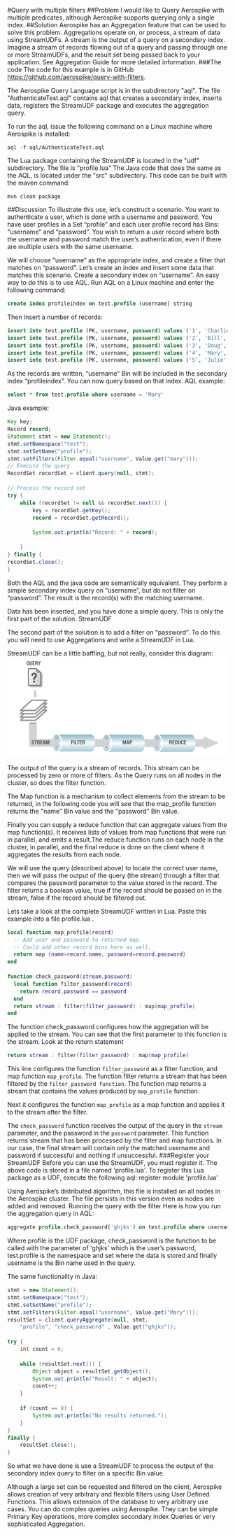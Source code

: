 #Query with multiple filters
##Problem
I would like to Query Aerospike with multiple predicates, although Aerospike supports querying only a single index.
##Solution
Aerospike has an Aggregation feature that can be used to solve this problem. Aggregations operate on, or process, a stream of data using StreamUDFs. A stream is the output of a query on a secondary index. Imagine a stream of records flowing out of a query and passing through one or more StreamUDFs, and the result set being passed back to your application. See Aggregation Guide for more detailed information.
###The code
The code for this example is in GitHub https://github.com/aerospike/query-with-filters.

The Aerospike Query Language script is in the subdirectory "aql". The file "AuthenticateTest.aql" contains aql that creates a secondary index, inserts data, registers the StreamUDF package and executes the aggregation query.

To run the aql, issue the following command on a Linux machine where Aerospike is installed:
```
aql -f aql/AuthenticateTest.aql
```
The Lua package containing the StreamUDF is located in the "udf" subdirectory. The file is "profile.lua"
The Java code that does the same as the AQL, is located under the "src" subdirectory. This code can be built with the maven command:
```
mvn clean package
```
##Discussion
To illustrate this use, let’s construct a scenario. You want to authenticate a user, which is done with a username and password. You have user profiles in a Set “profile” and each user profile record has Bins: “username” and “password”. You wish to return a user record where both the username and password match the user’s authentication, even if there are multiple users with the same username.

We will choose “username” as the appropriate index, and create a filter that matches on “password”.
Let’s create an index and insert some data that matches this scenario. Create a secondary index on “username”. An easy way to do this is to use AQL. Run AQL on a Linux machine and enter the following command:
```sql
create index profileindex on test.profile (username) string
```
Then insert a number of records:
```sql
insert into test.profile (PK, username, password) values ('1', 'Charlie', 'cpass')
insert into test.profile (PK, username, password) values ('2', 'Bill', 'hknfpkj')
insert into test.profile (PK, username, password) values ('3', 'Doug', 'dj6554')
insert into test.profile (PK, username, password) values ('4', 'Mary', 'ghjks')
insert into test.profile (PK, username, password) values ('5', 'Julie', 'zzxzxvv')
```
As the records are written, “username” Bin will be included in the secondary index “profileindex”. You can now query based on that index.
AQL example:
```sql
select * from test.profile where username = 'Mary'
```
Java example:
```java
Key key;
Record record;
Statement stmt = new Statement();
stmt.setNamespace("test");
stmt.setSetName("profile");
stmt.setFilters(Filter.equal("username", Value.get("mary")));
// Execute the query
RecordSet recordSet = client.query(null, stmt);

// Process the record set
try {
    while (recordSet != null && recordSet.next()) {
        key = recordSet.getKey();
        record = recordSet.getRecord();

        System.out.println("Record: " + record);

    }
} finally {
recordSet.close();
}
```
Both the AQL and the java code are semantically equivalent. They perform a simple secondary index query on “username”, but do not filter on “password”. The result is the record(s) with the matching username.

Data has been inserted, and you have done a simple query. This is only the first part of the solution.
StreamUDF

The second part of the solution is to add a filter on “password”. To do this you will need to use Aggregations and write a StreamUDF in Lua.

StreamUDF can be a little baffling, but not really, consider this diagram:
![Stream processing](query_stream_filter.png)

The output of the query is a stream of records. This stream can be processed by zero or more of filters. As the Query runs on all nodes in the cluster, so does the filter function.

The Map function is a mechanism to collect elements from the stream to be returned, in the following code you will see that the map_profile function returns the "name" Bin value and the "password" Bin value.

Finally you can supply a reduce function that can aggregate values from the map function(s). It receives lists of values from map functions that were run in parallel, and emits a result.The reduce function runs on each node in the cluster, in parallel, and the final reduce is done on the client where it aggregates the results from each node.

We will use the query (described above) to locate the correct user name, then we will pass the output of the query (the stream) through a filter that compares the password parameter to the value stored in the record. The filter returns a boolean value, true if the record should be passed on in the stream, false if the record should be filtered out. 

Lets take a look at the complete StreamUDF written in Lua. Paste this example into a file profile.lua .
```lua
local function map_profile(record)
  -- Add user and password to returned map.
  -- Could add other record bins here as well.
  return map {name=record.name, password=record.password}
end

function check_password(stream,password)
  local function filter_password(record)
    return record.password == password
  end
  return stream : filter(filter_password) : map(map_profile)
end
```
The function check_password configures how the aggregation will be applied to the stream. You can see that the first parameter to this function is the stream. Look at the return statement
```lua
return stream : filter(filter_password) : map(map_profile)
```
This line configures the function ```filter_password``` as a filter function, and map function ```map_profile```. 
The function filter returns a stream that has been filtered by the ```filter_password function```. The function map returns a stream that contains the values produced by ```map_profile``` function.

Next it configures the function ```map_profile``` as a map function and applies it to the stream after the filter.

The ```check_password``` function receives the output of the query in the ```stream``` parameter, and the password in the ```password``` parameter. This function returns stream that has been processed by the filter and map functions. In our case, the final stream will contain only the matched username and password if successful and nothing if unsuccessful.
###Register your StreamUDF
Before you can use the StreamUDF, you must register it. The above code is stored in a file named 'profile.lua'. To register this Lua package as a UDF, execute the following aql:
register module 'profile.lua'

Using Aerospike’s distributed algorithm, this file is installed on all nodes in the Aerospike cluster. The file persists in this version even as nodes are added and removed.
Running the query with the filter
Here is how you run the aggregation query in AQL:
```sql
aggregate profile.check_password('ghjks') on test.profile where username = 'Mary'
```
Where profile is the UDF package, check_password is the function to be called with the parameter of 'ghjks' which is the user’s password, test.profile is the namespace and set where the data is stored and finally username is the Bin name used in the query. 

The same functionality in Java:
```java
stmt = new Statement();
stmt.setNamespace("test");
stmt.setSetName("profile");
stmt.setFilters(Filter.equal("username", Value.get("Mary")));
resultSet = client.queryAggregate(null, stmt, 
    "profile", "check_password" , Value.get("ghjks"));

try {
    int count = 0;

    while (resultSet.next()) {
        Object object = resultSet.getObject();
        System.out.println("Result: " + object);
        count++;
    }

    if (count == 0) {
        System.out.println("No results returned.");         
    }
}
finally {
    resultSet.close();
}
```
So what we have done is use a StreamUDF to process the output of the secondary index query to filter on a specific Bin value.

Although a large set can be requested and filtered on the client, Aerospike allows creation of very arbitrary and flexible filters using User Defined Functions. This allows extension of the database to very arbitrary use cases.
You can do complex queries using Aerospike. They can be simple Primary Key operations, more complex secondary index Queries or very sophisticated Aggregation.


